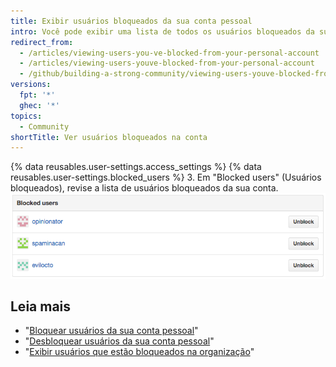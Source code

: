 ```yaml
---
title: Exibir usuários bloqueados da sua conta pessoal
intro: Você pode exibir uma lista de todos os usuários bloqueados da sua conta pessoal.
redirect_from:
  - /articles/viewing-users-you-ve-blocked-from-your-personal-account
  - /articles/viewing-users-youve-blocked-from-your-personal-account
  - /github/building-a-strong-community/viewing-users-youve-blocked-from-your-personal-account
versions:
  fpt: '*'
  ghec: '*'
topics:
  - Community
shortTitle: Ver usuários bloqueados na conta
---
```


{% data reusables.user-settings.access_settings %}
{% data reusables.user-settings.blocked_users %}
3. Em "Blocked users" (Usuários bloqueados), revise a lista de usuários bloqueados da sua conta. ![Lista de usuários bloqueados](/assets/images/help/settings/list-of-blocked-users.png)

## Leia mais

- "[Bloquear usuários da sua conta pessoal](/communities/maintaining-your-safety-on-github/blocking-a-user-from-your-personal-account)"
- "[Desbloquear usuários da sua conta pessoal](/communities/maintaining-your-safety-on-github/unblocking-a-user-from-your-personal-account)"
- "[Exibir usuários que estão bloqueados na organização](/communities/maintaining-your-safety-on-github/viewing-users-who-are-blocked-from-your-organization)"
